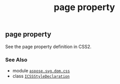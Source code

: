 ﻿---
title: page property
second_title: Aspose.SVG for Python via .NET API References
description: 
type: docs
weight: 940
url: /python-net/aspose.svg.dom.css/icssstyledeclaration/page/
is_root: false
---

## page property


See the page property definition in CSS2.

### See Also
* module [`aspose.svg.dom.css`](../../)
* class [`ICSSStyleDeclaration`](/svg/python-net/aspose.svg.dom.css/icssstyledeclaration)
